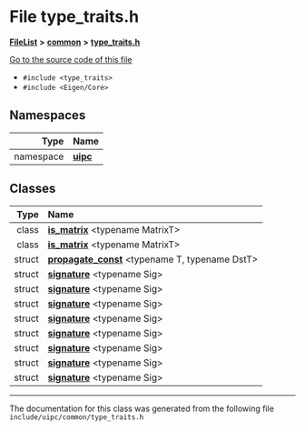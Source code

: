 

# File type\_traits.h



[**FileList**](files.md) **>** [**common**](dir_fe04c8fb910be76d82cd33e795163b9b.md) **>** [**type\_traits.h**](type__traits_8h.md)

[Go to the source code of this file](type__traits_8h_source.md)



* `#include <type_traits>`
* `#include <Eigen/Core>`













## Namespaces

| Type | Name |
| ---: | :--- |
| namespace | [**uipc**](namespaceuipc.md) <br> |


## Classes

| Type | Name |
| ---: | :--- |
| class | [**is\_matrix**](classuipc_1_1is__matrix.md) &lt;typename MatrixT&gt;<br> |
| class | [**is\_matrix**](classuipc_1_1is__matrix.md) &lt;typename MatrixT&gt;<br> |
| struct | [**propagate\_const**](structuipc_1_1propagate__const.md) &lt;typename T, typename DstT&gt;<br> |
| struct | [**signature**](structuipc_1_1signature.md) &lt;typename Sig&gt;<br> |
| struct | [**signature**](structuipc_1_1signature.md) &lt;typename Sig&gt;<br> |
| struct | [**signature**](structuipc_1_1signature.md) &lt;typename Sig&gt;<br> |
| struct | [**signature**](structuipc_1_1signature.md) &lt;typename Sig&gt;<br> |
| struct | [**signature**](structuipc_1_1signature.md) &lt;typename Sig&gt;<br> |
| struct | [**signature**](structuipc_1_1signature.md) &lt;typename Sig&gt;<br> |
| struct | [**signature**](structuipc_1_1signature.md) &lt;typename Sig&gt;<br> |
| struct | [**signature**](structuipc_1_1signature.md) &lt;typename Sig&gt;<br> |



















































------------------------------
The documentation for this class was generated from the following file `include/uipc/common/type_traits.h`

